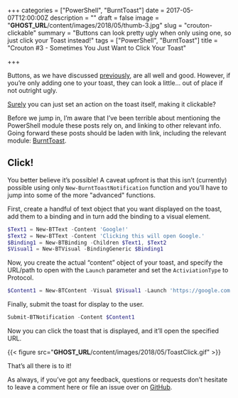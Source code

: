 +++
categories = ["PowerShell", "BurntToast"]
date = 2017-05-07T12:00:00Z
description = ""
draft = false
image = "__GHOST_URL__/content/images/2018/05/thumb-3.jpg"
slug = "crouton-clickable"
summary = "Buttons can look pretty ugly when only using one, so just click your Toast instead!"
tags = ["PowerShell", "BurntToast"]
title = "Crouton #3 - Sometimes You Just Want to Click Your Toast"

+++


Buttons, as we have discussed [previously](https://king.geek.nz/2017/03/20/crouton-stackwatch/), are all well and good. However, if you’re only adding one to your toast, they can look a little… out of place if not outright ugly.

[Surely](https://github.com/Windos/BurntToast/issues/15) you can just set an action on the toast itself, making it clickable?

Before we jump in, I’m aware that I’ve been terrible about mentioning the PowerShell module these posts rely on, and linking to other relevant info. Going forward these posts should be laden with link, including the relevant module: [BurntToast](https://www.powershellgallery.com/packages/BurntToast).

## **Click!**

You better believe it’s possible! A caveat upfront is that this isn’t (currently) possible using only `New-BurntToastNotification` function and you’ll have to jump into some of the more "advanced" functions.

First, create a handful of text object that you want displayed on the toast, add them to a binding and in turn add the binding to a visual element.

```powershell
$Text1 = New-BTText -Content 'Google!'
$Text2 = New-BTText -Content 'Clicking this will open Google.'
$Binding1 = New-BTBinding -Children $Text1, $Text2
$Visual1 = New-BTVisual -BindingGeneric $Binding1

```

Now, you create the actual “content” object of your toast, and specify the URL/path to open with the `Launch` parameter and set the `ActiviationType` to Protocol.

```powershell
$Content1 = New-BTContent -Visual $Visual1 -Launch 'https://google.com' -ActivationType Protocol

```

Finally, submit the toast for display to the user.

```powershell
Submit-BTNotification -Content $Content1

```

Now you can click the toast that is displayed, and it’ll open the specified URL.

{{< figure src="__GHOST_URL__/content/images/2018/05/ToastClick.gif" >}}

That’s all there is to it!

As always, if you’ve got any feedback, questions or requests don’t hesitate to leave a comment here or file an issue over on [GitHub](https://github.com/Windos/BurntToast).

